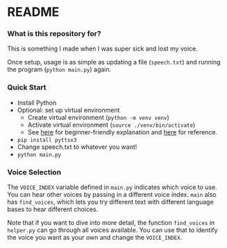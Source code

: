 # README #

### What is this repository for? ###

This is something I made when I was super sick and lost my voice. 

Once setup, usage is as simple as updating a file (`speech.txt`) and running the program (`python main.py`) again.

### Quick Start ###

* Install Python
* Optional: set up virtual environment
  * Create virtual environment (`python -m venv venv`)
  * Activate virtual environment (`source ./venv/bin/activate`)
  * See [here](https://python.land/virtual-environments/virtualenv) for beginner-friendly explanation and [here](https://docs.python.org/3/library/venv.html) for reference.
* `pip install pyttsx3`
* Change speech.txt to whatever you want!
* `python main.py`

### Voice Selection ###
The `VOICE_INDEX` variable defined in `main.py` indicates which voice to use. You can hear other voices by passing in a different voice index. `main` also has `find_voices`, which lets you try different text with different language bases to hear different choices. 

Note that if you want to dive into more detail, the function `find_voices` in `helper.py` can go through all voices available. You can use that to identify the voice you want as your own and change the `VOICE_INDEX`.
